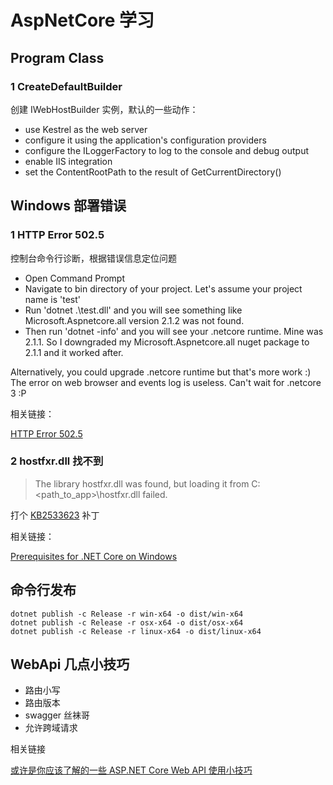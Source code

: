 # AspNetCore 学习

## Program Class

### 1 CreateDefaultBuilder

创建 IWebHostBuilder 实例，默认的一些动作：

- use Kestrel as the web server
- configure it using the application's configuration providers
- configure the ILoggerFactory to log to the console and debug output
- enable IIS integration
- set the ContentRootPath to the result of GetCurrentDirectory()

## Windows 部署错误

### 1 HTTP Error 502.5

控制台命令行诊断，根据错误信息定位问题

- Open Command Prompt
- Navigate to bin directory of your project. Let's assume your project name is 'test'
- Run 'dotnet .\test.dll' and you will see something like Microsoft.Aspnetcore.all version 2.1.2 was not found.
- Then run 'dotnet -info' and you will see your .netcore runtime. Mine was 2.1.1.
So I downgraded my Microsoft.Aspnetcore.all nuget package to 2.1.1 and it worked after.

Alternatively, you could upgrade .netcore runtime but that's more work :)
The error on web browser and events log is useless. Can't wait for .netcore 3 :P

相关链接：

[HTTP Error 502.5](https://github.com/aspnet/IISIntegration/issues/945)

### 2 hostfxr.dll 找不到

>The library hostfxr.dll was found, but loading it from C:\<path_to_app>\hostfxr.dll failed.

打个 [KB2533623](https://support.microsoft.com/zh-cn/help/2533623/microsoft-security-advisory-insecure-library-loading-could-allow-remot) 补丁

相关链接：

[Prerequisites for .NET Core on Windows](https://docs.microsoft.com/en-us/dotnet/core/windows-prerequisites?tabs=netcore2x)

## 命令行发布

```shell
dotnet publish -c Release -r win-x64 -o dist/win-x64
dotnet publish -c Release -r osx-x64 -o dist/osx-x64
dotnet publish -c Release -r linux-x64 -o dist/linux-x64
```

## WebApi 几点小技巧

- 路由小写
- 路由版本
- swagger 丝袜哥
- 允许跨域请求

相关链接

[或许是你应该了解的一些 ASP.NET Core Web API 使用小技巧](https://www.cnblogs.com/danvic712/p/11255423.html)
